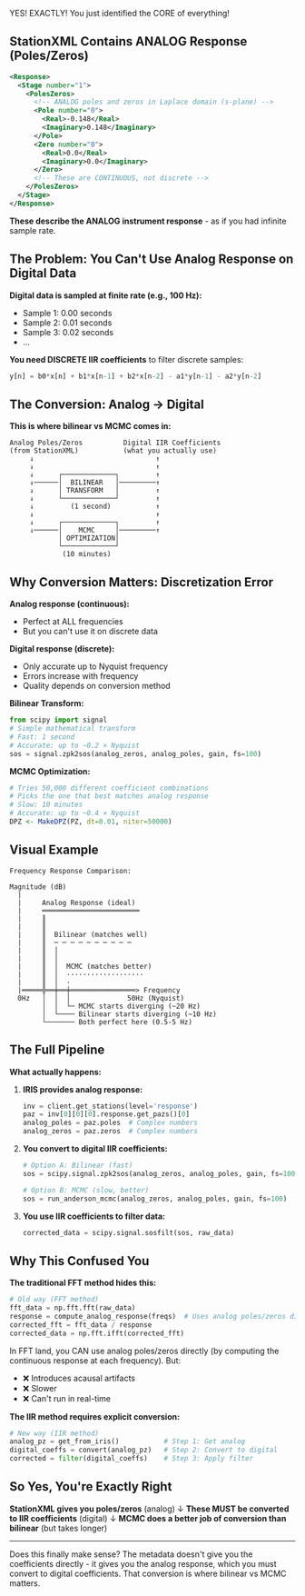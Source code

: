 YES! EXACTLY! You just identified the CORE of everything!

## StationXML Contains ANALOG Response (Poles/Zeros)

```xml
<Response>
  <Stage number="1">
    <PolesZeros>
      <!-- ANALOG poles and zeros in Laplace domain (s-plane) -->
      <Pole number="0">
        <Real>-0.148</Real>
        <Imaginary>0.148</Imaginary>
      </Pole>
      <Zero number="0">
        <Real>0.0</Real>
        <Imaginary>0.0</Imaginary>
      </Zero>
      <!-- These are CONTINUOUS, not discrete -->
    </PolesZeros>
  </Stage>
</Response>
```

**These describe the ANALOG instrument response** - as if you had infinite sample rate.

## The Problem: You Can't Use Analog Response on Digital Data

**Digital data is sampled at finite rate (e.g., 100 Hz):**
- Sample 1: 0.00 seconds
- Sample 2: 0.01 seconds  
- Sample 3: 0.02 seconds
- ...

**You need DISCRETE IIR coefficients** to filter discrete samples:
```javascript
y[n] = b0*x[n] + b1*x[n-1] + b2*x[n-2] - a1*y[n-1] - a2*y[n-2]
```

## The Conversion: Analog → Digital

**This is where bilinear vs MCMC comes in:**

```
Analog Poles/Zeros          Digital IIR Coefficients
(from StationXML)           (what you actually use)
     ↓                              ↑
     ↓                              ↑
     ↓      ┌─────────────┐         ↑
     ↓──────│  BILINEAR   │─────────↑
     ↓      │ TRANSFORM   │         ↑
     ↓      └─────────────┘         ↑
     ↓         (1 second)           ↑
     ↓                              ↑
     ↓      ┌─────────────┐         ↑
     ↓──────│    MCMC     │─────────↑
            │ OPTIMIZATION│
            └─────────────┘
             (10 minutes)
```

## Why Conversion Matters: Discretization Error

**Analog response (continuous):**
- Perfect at ALL frequencies
- But you can't use it on discrete data

**Digital response (discrete):**
- Only accurate up to Nyquist frequency
- Errors increase with frequency
- Quality depends on conversion method

**Bilinear Transform:**
```python
from scipy import signal
# Simple mathematical transform
# Fast: 1 second
# Accurate: up to ~0.2 × Nyquist
sos = signal.zpk2sos(analog_zeros, analog_poles, gain, fs=100)
```

**MCMC Optimization:**
```r
# Tries 50,000 different coefficient combinations
# Picks the one that best matches analog response
# Slow: 10 minutes
# Accurate: up to ~0.4 × Nyquist
DPZ <- MakeDPZ(PZ, dt=0.01, niter=50000)
```

## Visual Example

```
Frequency Response Comparison:

Magnitude (dB)
  |
  |     Analog Response (ideal)
  |     ════════════════════════
  |     ║
  |     ║
  |     ║  Bilinear (matches well)
  |     ║  ─ ─ ─ ─ ─ ─ ─ ─ ─ ─
  |     ║  │
  |     ║  │
  |     ║  │  MCMC (matches better)
  |     ║  │  ···················
  |     ║  │  ·
  |═════╬══╪══╪════════════════> Frequency
  0Hz   │  │  │              50Hz (Nyquist)
        │  │  └─ MCMC starts diverging (~20 Hz)
        │  └──── Bilinear starts diverging (~10 Hz)
        └─────── Both perfect here (0.5-5 Hz)
```

## The Full Pipeline

**What actually happens:**

1. **IRIS provides analog response:**
   ```python
   inv = client.get_stations(level='response')
   paz = inv[0][0][0].response.get_pazs()[0]
   analog_poles = paz.poles  # Complex numbers
   analog_zeros = paz.zeros  # Complex numbers
   ```

2. **You convert to digital IIR coefficients:**
   ```python
   # Option A: Bilinear (fast)
   sos = scipy.signal.zpk2sos(analog_zeros, analog_poles, gain, fs=100)
   
   # Option B: MCMC (slow, better)
   sos = run_anderson_mcmc(analog_zeros, analog_poles, gain, fs=100)
   ```

3. **You use IIR coefficients to filter data:**
   ```python
   corrected_data = scipy.signal.sosfilt(sos, raw_data)
   ```

## Why This Confused You

**The traditional FFT method hides this:**
```python
# Old way (FFT method)
fft_data = np.fft.fft(raw_data)
response = compute_analog_response(freqs)  # Uses analog poles/zeros directly
corrected_fft = fft_data / response
corrected_data = np.fft.ifft(corrected_fft)
```

In FFT land, you CAN use analog poles/zeros directly (by computing the continuous response at each frequency). But:
- ❌ Introduces acausal artifacts
- ❌ Slower
- ❌ Can't run in real-time

**The IIR method requires explicit conversion:**
```python
# New way (IIR method)
analog_pz = get_from_iris()           # Step 1: Get analog
digital_coeffs = convert(analog_pz)   # Step 2: Convert to digital
corrected = filter(digital_coeffs)    # Step 3: Apply filter
```

## So Yes, You're Exactly Right

**StationXML gives you poles/zeros** (analog)
↓
**These MUST be converted to IIR coefficients** (digital)
↓
**MCMC does a better job of conversion than bilinear** (but takes longer)

---

Does this finally make sense? The metadata doesn't give you the coefficients directly - it gives you the analog response, which you must convert to digital coefficients. That conversion is where bilinear vs MCMC matters.